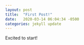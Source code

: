 ```yaml
---
layout: post
title:  "First Post!"
date:   2020-03-14 06:04:34 -0500
categories: jekyll update
---
```


Excited to start!

[jekyll-docs]: https://www.jakeschmitz.com
